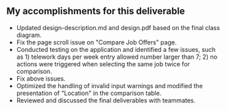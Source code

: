 ﻿## My accomplishments for this deliverable
- Updated design-description.md and design.pdf based on the final class diagram.
- Fix the page scroll issue on "Compare Job Offers" page.
- Conducted testing on the application and identified a few issues, such as 1) telework days per week entry allowed number larger than 7; 2) no actions were triggered when selecting the same job twice for comparison.
- Fix above issues.
- Optimized the handling of invalid input warnings and modified the presentation of "Location" in the comparison table.
- Reviewed and discussed the final deliverables with teammates.
